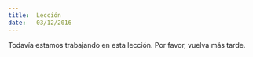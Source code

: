 ```yaml
---
title:  Lección
date:   03/12/2016
---
```


Todavía estamos trabajando en esta lección. Por favor, vuelva más tarde.